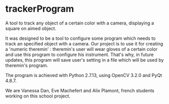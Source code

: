 # trackerProgram
A tool to track any object of a certain color with a camera, displaying a square on aimed object.

It was designed to be a tool to configure some program which needs to track an specified object with a camera.
Our project is to use it for creating a 'numeric theremin' : theremin's user will wear gloves
of a certain color and use this program to configure his instrument. 
That's why, in future updates, this program will save user's setting in a file which will be used
by theremin's program.

The program is achieved with Python 2.7.13, using OpenCV 3.2.0 and PyQt 4.8.7.

We are Vanessa Dan, Eve Machefert and Alix Plamont, french students working on this school project.

